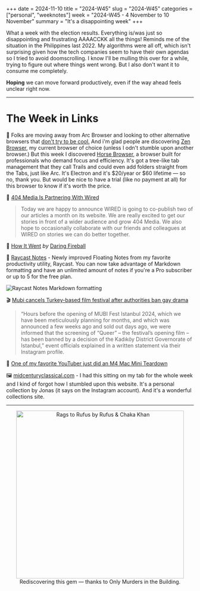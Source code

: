 +++
date = 2024-11-10
title = "2024-W45"
slug = "2024-W45"
categories = ["personal", "weeknotes"]
week = "2024-W45 - 4 November to 10 November"
summary = "It's a disappointing week"
+++

What a week with the election results. Everything is/was just so disappointing and frustrating AAAACCKK all the things! Reminds me of the situation in the Philippines last 2022. My algorithms were all off, which isn't surprising given how the tech companies seem to have their own agendas so I tried to avoid doomscrolling. I know I'll be mulling this over for a while, trying to figure out where things went wrong. But I also don't want it to consume me completely.

**Hoping** we can move forward productively, even if the way ahead feels unclear right now.

---

# The Week in Links

🐴 Folks are moving away from Arc Browser and looking to other alternative browsers that [don't try to be cool.](https://www.theverge.com/2024/10/24/24279020/browser-company-ai-browser-arc) And i'm glad people are discovering [Zen Browser](https://zen-browser.app/), my current browser of choice (unless I odn't stumble upon another browser.) But this week I discovered [Horse Browser](https://browser.horse/), a browser built for professionals who demand focus and efficiency. It's got a tree-like tab management that they call Trails and could even add folders straight from the Tabs, just like Arc. It's Electron and it's $20/year or $60 lifetime — so no, thank you. But would be nice to have a trial (like no payment at all) for this browser to know if it's worth the price. 

📰 [404 Media Is Partnering With Wired](https://www.404media.co/404-media-is-partnering-with-wired/?ref=krabf.com)
>Today we are happy to announce WIRED is going to co-publish two of our articles a month on its website. We are really excited to get our stories in front of a wider audience and grow 404 Media. We also hope to occasionally collaborate with our friends and colleagues at WIRED on stories we can do better together.

💍 [How It Went](https://daringfireball.net/2024/11/how_it_went/?ref=krabf.com/?ref=krabf.com) *by* [Daring Fireball](https://daringfireball.net)

📝 [Raycast Notes](https://www.raycast.com/blog/raycast-notes?ueid=52ad0bf3ba674da92b21436d777785ae) - Newly improved Floating Notes from my favorite productivity utility, Raycast. You can now take advantage of Markdown formatting and have an unlimited amount of notes if you're a Pro subscriber or up to 5 for the free plan.

![Raycast Notes Markdown formatting](/weeknotes/2024-W45/markdown.jpg "Raycast Notes Markdown formatting")

🎬 [Mubi cancels Turkey-based film festival after authorities ban gay drama](https://www.gaytimes.com/films/queer-mubi-cancels-turkey-based-film-festival-after-authorities-ban-gay-drama/)
>“Hours before the opening of MUBI Fest Istanbul 2024, which we have been meticulously planning for months, and which was announced a few weeks ago and sold out days ago, we were informed that the screening of “Queer” – the festival’s opening film – has been banned by a decision of the Kadıköy District Governorate of Istanbul,” event officials explained in a written statement via their Instagram profile.

 [One of my favorite YouTuber just did an M4 Mac Mini Teardown](https://youtube.com/watch?v=OYlF0NVXS70)

🖼️ [midcenturyclassical.com](https://midcenturyclassical.com/) - I had this sitting on my tab for the whole week and I kind of forgot how I stumbled upon this website. It's a personal collection by Jonas (it says on the Instagram account). And it's a wonderful collections site.

---

<div align="center">
   <a href="https://song.link/krabfwk45"><img src="/weeknotes/2024-W45/rags-to-rufus-rufus-chaka-khan.jpg" alt="Rags to Rufus by Rufus & Chaka Khan" width="450">
</a>
<figcaption>Rediscovering this gem — thanks to Only Murders in the Building.</figcaption>
</figure>
</div>